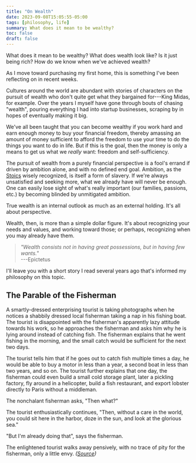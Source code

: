 ```yaml
---
title: "On Wealth"
date: 2023-09-08T15:05:55-05:00
tags: [philosophy, life]
summary: What does it mean to be wealthy?
toc: false
draft: false
---
```


What does it mean to be wealthy? What does wealth look like? Is it just being rich? How do we know when we've achieved wealth?

As I move toward purchasing my first home, this is something I've been reflecting on in recent weeks.

Cultures around the world are abundant with stories of characters on the pursuit of wealth who don't quite get what they bargained for---King Midas, for example. Over the years I myself have gone through bouts of chasing "wealth", pouring everything I had into startup businesses, scraping by in hopes of eventually making it big.

We've all been taught that you can become wealthy if you work hard and earn enough money to buy your financial freedom, thereby amassing an amount of money sufficient to afford the freedom to use your time to do the things you want to do in life. But if this is the goal, then the money is only a means to get us what we *really* want: freedom and self-sufficiency.

The pursuit of wealth from a purely financial perspective is a fool's errand if driven by ambition alone, and with no defined end goal. Ambition, as the [Stoics](https://www.britannica.com/topic/Stoicism) wisely recognized, is itself a form of slavery. If we're always unsatisfied and seeking more, what we already have will never be enough. One can easily lose sight of what's really important (our families, passions, etc.) by becoming blinded by unmitigated ambition.

True wealth is an internal outlook as much as an external holding. It's all about perspective.

Wealth, then, is more than a simple dollar figure. It's about recognizing your needs and values, and working toward those; or perhaps, recognizing when you may already have them.

>*"Wealth consists not in having great possessions, but in having few wants."*  
>---Epictetus

I'll leave you with a short story I read several years ago that's informed my philosophy on this topic.

## The Parable of the Fisherman

A smartly-dressed enterprising tourist is taking photographs when he notices a shabbily dressed local fisherman taking a nap in his fishing boat. The tourist is disappointed with the fisherman's apparently lazy attitude towards his work, so he approaches the fisherman and asks him why he is lying around instead of catching fish. The fisherman explains that he went fishing in the morning, and the small catch would be sufficient for the next two days.

The tourist tells him that if he goes out to catch fish multiple times a day, he would be able to buy a motor in less than a year, a second boat in less than two years, and so on. The tourist further explains that one day, the fisherman could even build a small cold storage plant, later a pickling factory, fly around in a helicopter, build a fish restaurant, and export lobster directly to Paris without a middleman.

The nonchalant fisherman asks, "Then what?"

The tourist enthusiastically continues, "Then, without a care in the world, you could sit here in the harbor, doze in the sun, and look at the glorious sea."

"But I'm already doing that", says the fisherman.

The enlightened tourist walks away pensively, with no trace of pity for the fisherman, only a little envy. *([Source](https://en.wikipedia.org/wiki/Anekdote_zur_Senkung_der_Arbeitsmoral))*